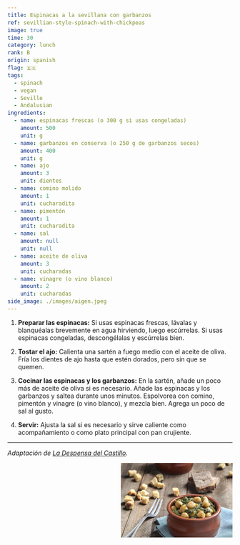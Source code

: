 ```yaml
---
title: Espinacas a la sevillana con garbanzos
ref: sevillian-style-spinach-with-chickpeas
image: true
time: 30
category: lunch
rank: B
origin: spanish
flag: 🇪🇸
tags:
  - spinach
  - vegan
  - Seville
  - Andalusian
ingredients:
  - name: espinacas frescas (o 300 g si usas congeladas)
    amount: 500
    unit: g
  - name: garbanzos en conserva (o 250 g de garbanzos secos)
    amount: 400
    unit: g
  - name: ajo
    amount: 3
    unit: dientes
  - name: comino molido
    amount: 1
    unit: cucharadita
  - name: pimentón
    amount: 1
    unit: cucharadita
  - name: sal
    amount: null
    unit: null
  - name: aceite de oliva
    amount: 3
    unit: cucharadas
  - name: vinagre (o vino blanco)
    amount: 2
    unit: cucharadas
side_image: ./images/aigen.jpeg
---
```


1. **Preparar las espinacas:** Si usas espinacas frescas, lávalas y blanquéalas brevemente en agua hirviendo, luego escúrrelas. Si usas espinacas congeladas, descongélalas y escúrrelas bien.

2. **Tostar el ajo:** Calienta una sartén a fuego medio con el aceite de oliva. Fría los dientes de ajo hasta que estén dorados, pero sin que se quemen.

3. **Cocinar las espinacas y los garbanzos:** En la sartén, añade un poco más de aceite de oliva si es necesario. Añade las espinacas y los garbanzos y saltea durante unos minutos. Espolvorea con comino, pimentón y vinagre (o vino blanco), y mezcla bien. Agrega un poco de sal al gusto.

4. **Servir:** Ajusta la sal si es necesario y sirve caliente como acompañamiento o como plato principal con pan crujiente.

---

_Adaptación de [La Despensa del Castillo](https://ladespensadelcastillo.es/blog/espinacas-con-garbanzos-sevilla/)._

<img src="images/sevillian_style_spinach_chickpeas.jpg" style="width:250px; float:right;"/>